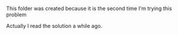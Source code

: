 This folder was created because it is the second time I'm trying this problem

Actually I read the solution a while ago. 